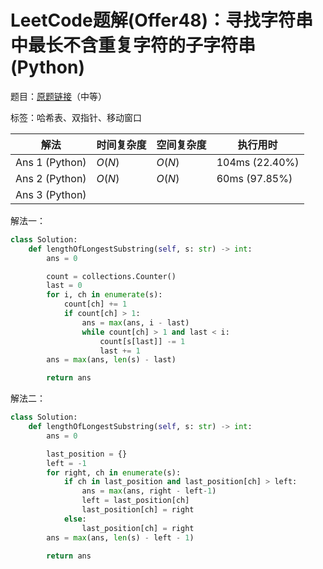 # LeetCode题解(Offer48)：寻找字符串中最长不含重复字符的子字符串(Python)

题目：[原题链接](https://leetcode-cn.com/problems/zui-chang-bu-han-zhong-fu-zi-fu-de-zi-zi-fu-chuan-lcof/)（中等）

标签：哈希表、双指针、移动窗口

| 解法           | 时间复杂度 | 空间复杂度 | 执行用时       |
| -------------- | ---------- | ---------- | -------------- |
| Ans 1 (Python) | $O(N)$     | $O(N)$     | 104ms (22.40%) |
| Ans 2 (Python) | $O(N)$     | $O(N)$     | 60ms (97.85%)  |
| Ans 3 (Python) |            |            |                |

解法一：

```python
class Solution:
    def lengthOfLongestSubstring(self, s: str) -> int:
        ans = 0

        count = collections.Counter()
        last = 0
        for i, ch in enumerate(s):
            count[ch] += 1
            if count[ch] > 1:
                ans = max(ans, i - last)
                while count[ch] > 1 and last < i:
                    count[s[last]] -= 1
                    last += 1
        ans = max(ans, len(s) - last)

        return ans
```

解法二：

```python
class Solution:
    def lengthOfLongestSubstring(self, s: str) -> int:
        ans = 0

        last_position = {}
        left = -1
        for right, ch in enumerate(s):
            if ch in last_position and last_position[ch] > left:
                ans = max(ans, right - left-1)
                left = last_position[ch]
                last_position[ch] = right
            else:
                last_position[ch] = right
        ans = max(ans, len(s) - left - 1)

        return ans

```